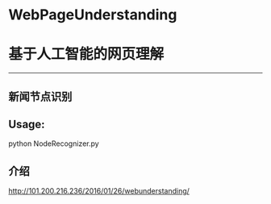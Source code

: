 # WebPageUnderstanding
# 基于人工智能的网页理解
--------------
## 新闻节点识别

## Usage:
python NodeRecognizer.py

## 介绍
http://101.200.216.236/2016/01/26/webunderstanding/
